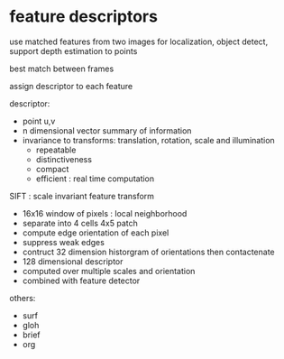 # feature descriptors

use matched features from two images for localization, object detect, support depth estimation to points

best match between frames

assign descriptor to each feature

descriptor:

- point u,v
- n dimensional vector summary of information
- invariance to transforms: translation, rotation, scale and illumination
  - repeatable
  - distinctiveness
  - compact
  - efficient : real time computation

SIFT : scale invariant feature transform

- 16x16 window of pixels : local neighborhood
- separate into 4 cells 4x5 patch
- compute edge orientation of each pixel
- suppress weak edges
- contruct 32 dimension historgram of orientations then contactenate
- 128 dimensional descriptor
- computed over multiple scales and orientation
- combined with feature detector

others:

- surf
- gloh
- brief
- org
